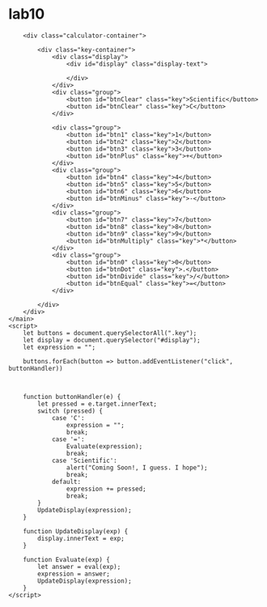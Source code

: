# lab10

<html lang="en">

<head>
    <meta charset="UTF-8">
    <meta http-equiv="X-UA-Compatible" content="IE=edge">
    <meta name="viewport" content="width=device-width, initial-scale=1.0">
    <link rel="stylesheet" href="style.css">
    <title>Simple Calculator</title>
</head>

<body>
    <main>

        <div class="calculator-container">

            <div class="key-container">
                <div class="display">
                    <div id="display" class="display-text">

                    </div>
                </div>
                <div class="group">
                    <button id="btnClear" class="key">Scientific</button>
                    <button id="btnClear" class="key">C</button>
                </div>

                <div class="group">
                    <button id="btn1" class="key">1</button>
                    <button id="btn2" class="key">2</button>
                    <button id="btn3" class="key">3</button>
                    <button id="btnPlus" class="key">+</button>
                </div>
                <div class="group">
                    <button id="btn4" class="key">4</button>
                    <button id="btn5" class="key">5</button>
                    <button id="btn6" class="key">6</button>
                    <button id="btnMinus" class="key">-</button>
                </div>
                <div class="group">
                    <button id="btn7" class="key">7</button>
                    <button id="btn8" class="key">8</button>
                    <button id="btn9" class="key">9</button>
                    <button id="btnMultiply" class="key">*</button>
                </div>
                <div class="group">
                    <button id="btn0" class="key">0</button>
                    <button id="btnDot" class="key">.</button>
                    <button id="btnDivide" class="key">/</button>
                    <button id="btnEqual" class="key">=</button>
                </div>

            </div>
        </div>
    </main>
    <script>
        let buttons = document.querySelectorAll(".key");
        let display = document.querySelector("#display");
        let expression = "";

        buttons.forEach(button => button.addEventListener("click", buttonHandler))



        function buttonHandler(e) {
            let pressed = e.target.innerText;
            switch (pressed) {
                case 'C':
                    expression = "";
                    break;
                case '=':
                    Evaluate(expression);
                    break;
                case 'Scientific':
                    alert("Coming Soon!, I guess. I hope");
                    break;
                default:
                    expression += pressed;
                    break;
            }
            UpdateDisplay(expression);
        }

        function UpdateDisplay(exp) {
            display.innerText = exp;
        }

        function Evaluate(exp) {
            let answer = eval(exp);
            expression = answer;
            UpdateDisplay(expression);
        }
    </script>
</body>

</html>
